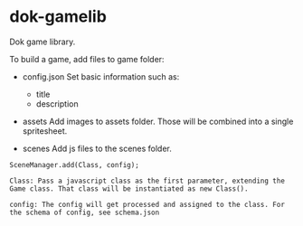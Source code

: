 # dok-gamelib
Dok game library.

To build a game, add files to game folder:
- config.json
Set basic information such as:
	- title
	- description

- assets
Add images to assets folder. Those will be combined into a single spritesheet.

- scenes
Add js files to the scenes folder.
```
SceneManager.add(Class, config);

Class: Pass a javascript class as the first parameter, extending the Game class. That class will be instantiated as new Class().

config: The config will get processed and assigned to the class. For the schema of config, see schema.json

``` 